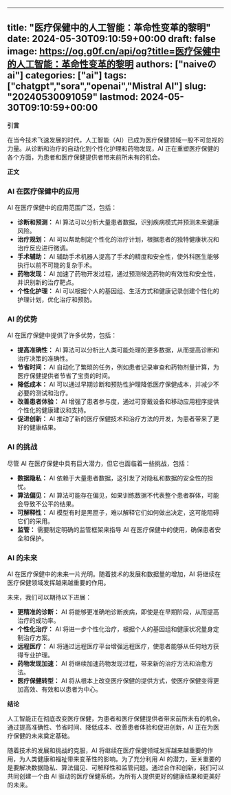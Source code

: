 
---
title: "医疗保健中的人工智能：革命性变革的黎明"
date: 2024-05-30T09:10:59+00:00
draft: false
image: https://og.g0f.cn/api/og?title=医疗保健中的人工智能：革命性变革的黎明
authors: ["naiveのai"]
categories: ["ai"]
tags: ["chatgpt","sora","openai","Mistral AI"]
slug: "20240530091059"
lastmod: 2024-05-30T09:10:59+00:00
---
**引言**

在当今技术飞速发展的时代，人工智能（AI）已成为医疗保健领域一股不可忽视的力量。从诊断和治疗的自动化到个性化护理和药物发现，AI 正在重塑医疗保健的各个方面，为患者和医疗保健提供者带来前所未有的机会。

**正文**

### AI 在医疗保健中的应用

AI 在医疗保健中的应用范围广泛，包括：

- **诊断和预测：** AI 算法可以分析大量患者数据，识别疾病模式并预测未来健康风险。
- **治疗规划：** AI 可以帮助制定个性化的治疗计划，根据患者的独特健康状况和治疗反应进行微调。
- **手术辅助：** AI 辅助手术机器人提高了手术的精度和安全性，使外科医生能够执行以前不可能的复杂手术。
- **药物发现：** AI 加速了药物开发过程，通过预测候选药物的有效性和安全性，并识别新的治疗靶点。
- **个性化护理：** AI 可以根据个人的基因组、生活方式和健康记录创建个性化的护理计划，优化治疗和预防。

### AI 的优势

AI 在医疗保健中提供了许多优势，包括：

- **提高准确性：** AI 算法可以分析比人类可能处理的更多数据，从而提高诊断和治疗决策的准确性。
- **节省时间：** AI 自动化了繁琐的任务，例如患者记录审查和药物剂量计算，为医疗保健提供者节省了宝贵的时间。
- **降低成本：** AI 可以通过早期诊断和预防性护理降低医疗保健成本，并减少不必要的测试和治疗。
- **改善患者体验：** AI 增强了患者参与度，通过可穿戴设备和移动应用程序提供个性化的健康建议和支持。
- **促进创新：** AI 推动了新的医疗保健技术和治疗方法的开发，为患者带来了更好的健康结果。

### AI 的挑战

尽管 AI 在医疗保健中具有巨大潜力，但它也面临着一些挑战，包括：

- **数据隐私：** AI 依赖于大量患者数据，这引发了对隐私和数据的安全性的担忧。
- **算法偏见：** AI 算法可能存在偏见，如果训练数据不代表整个患者群体，可能会导致不公平的结果。
- **可解释性：** AI 模型有时是黑匣子，难以解释它们如何做出决定，这可能阻碍它们的采用。
- **监管：** 需要制定明确的监管框架来指导 AI 在医疗保健中的使用，确保患者安全和保护。

### AI 的未来

AI 在医疗保健中的未来一片光明。随着技术的发展和数据量的增加，AI 将继续在医疗保健领域发挥越来越重要的作用。

未来，我们可以期待以下进展：

- **更精准的诊断：** AI 将能够更准确地诊断疾病，即使是在早期阶段，从而提高治疗的成功率。
- **个性化治疗：** AI 将进一步个性化治疗，根据个人的基因组和健康状况量身定制治疗方案。
- **远程医疗：** AI 将通过远程医疗平台增强远程医疗，使患者能够从任何地方获得专业护理。
- **药物发现加速：** AI 将继续加速药物发现过程，带来新的治疗方法和治愈方法。
- **医疗保健转型：** AI 将从根本上改变医疗保健的提供方式，使医疗保健变得更加高效、有效和以患者为中心。

**结论**

人工智能正在彻底改变医疗保健，为患者和医疗保健提供者带来前所未有的机会。通过提高准确性、节省时间、降低成本、改善患者体验和促进创新，AI 正在为医疗保健的未来奠定基础。

随着技术的发展和挑战的克服，AI 将继续在医疗保健领域发挥越来越重要的作用，为人类健康和福祉带来变革性的影响。为了充分利用 AI 的潜力，至关重要的是要解决数据隐私、算法偏见、可解释性和监管问题。通过合作和创新，我们可以共同创建一个由 AI 驱动的医疗保健系统，为所有人提供更好的健康结果和更美好的未来。